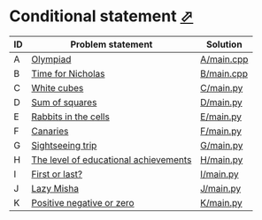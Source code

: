 # Conditional statement [⬀](https://www.e-olymp.com/en/contests/9527)



| ID | Problem statement                                                                                | Solution                 |
|----|--------------------------------------------------------------------------------------------------|--------------------------|
| A  | [Olympiad](https://www.e-olymp.com/en/contests/9527/problems/83482)                              | [A/main.cpp](A/main.cpp) |
| B  | [Time for Nicholas](https://www.e-olymp.com/en/contests/9527/problems/83483)                     | [B/main.cpp](B/main.cpp) |
| C  | [White cubes](https://www.e-olymp.com/en/contests/9527/problems/83484)                           | [C/main.py](C/main.py)   |
| D  | [Sum of squares](https://www.e-olymp.com/en/contests/9527/problems/83485)                        | [D/main.py](D/main.py)   |
| E  | [Rabbits in the cells](https://www.e-olymp.com/en/contests/9527/problems/83486)                  | [E/main.py](E/main.py)   |
| F  | [Canaries](https://www.e-olymp.com/en/contests/9527/problems/83487)                              | [F/main.py](F/main.py)   |
| G  | [Sightseeing trip](https://www.e-olymp.com/en/contests/9527/problems/83488)                      | [G/main.py](G/main.py)   |
| H  | [The level of educational achievements](https://www.e-olymp.com/en/contests/9527/problems/83489) | [H/main.py](H/main.py)   |
| I  | [First or last?](https://www.e-olymp.com/en/contests/9527/problems/83490)                        | [I/main.py](I/main.py)   |
| J  | [Lazy Misha](https://www.e-olymp.com/en/contests/9527/problems/83491)                            | [J/main.py](J/main.py)   |
| K  | [Positive negative or zero](https://www.e-olymp.com/en/contests/9527/problems/83492)             | [K/main.py](K/main.py)   |

